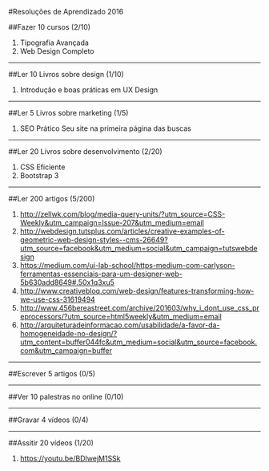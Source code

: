 #Resoluções de Aprendizado 2016

##Fazer 10 cursos (2/10)

1. Tipografia Avançada
2. Web Design Completo

-------------------------------------------


##Ler 10 Livros sobre design (1/10)

1. Introdução e boas práticas em UX Design

-------------------------------------------

##Ler 5 Livros sobre marketing (1/5)

1. SEO Prático Seu site na primeira página das buscas


-------------------------------------------

##Ler 20 Livros sobre desenvolvimento (2/20)

1. CSS Eficiente
2. Bootstrap 3


-------------------------------------------

##Ler 200 artigos (5/200)

1. http://zellwk.com/blog/media-query-units/?utm_source=CSS-Weekly&utm_campaign=Issue-207&utm_medium=email
2. http://webdesign.tutsplus.com/articles/creative-examples-of-geometric-web-design-styles--cms-26649?utm_source=facebook&utm_medium=social&utm_campaign=tutswebdesign
3. https://medium.com/ui-lab-school/https-medium-com-carlyson-ferramentas-essenciais-para-um-designer-web-5b630add8649#.50x1q3xu5
4. http://www.creativebloq.com/web-design/features-transforming-how-we-use-css-31619494
5. http://www.456bereastreet.com/archive/201603/why_i_dont_use_css_preprocessors/?utm_source=html5weekly&utm_medium=email
6. http://arquiteturadeinformacao.com/usabilidade/a-favor-da-homogeneidade-no-design/?utm_content=buffer044fc&utm_medium=social&utm_source=facebook.com&utm_campaign=buffer

-------------------------------------------    

##Escrever 5 artigos (0/5)

-------------------------------------------

##Ver 10 palestras no online (0/10)

-------------------------------------------

##Gravar 4 vídeos (0/4)


-------------------------------------------

##Assitir 20 vídeos (1/20)

1. https://youtu.be/BDIwejM1SSk
